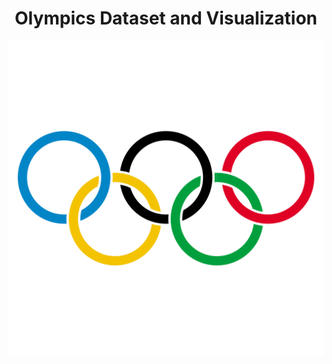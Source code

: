 <h1 style="text-align:center">Olympics Dataset and Visualization</h1>

<img src="./img/logo.png" alt="Logo" />
